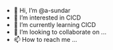 - 👋 Hi, I’m @a-sundar
- 👀 I’m interested in CICD
- 🌱 I’m currently learning CICD
- 💞️ I’m looking to collaborate on ...
- 📫 How to reach me ...

<!---
a-sundar/a-sundar is a ✨ special ✨ repository because its `README.md` (this file) appears on your GitHub profile.
You can click the Preview link to take a look at your changes.
--->

